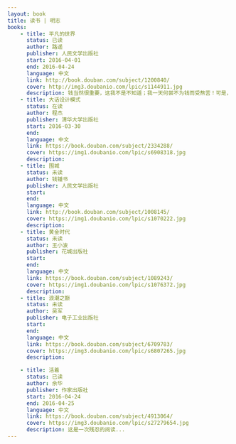 ```yaml
---
layout: book
title: 读书 | 明志
books: 
    - title: 平凡的世界
      status: 已读
      author: 路遥
      publisher: 人民文学出版社
      start: 2016-04-01
      end: 2016-04-24
      language: 中文
      link: http://book.douban.com/subject/1200840/
      cover: http://img3.doubanio.com/lpic/s1144911.jpg
      description: 钱当然很重要，这我不是不知道；我一天何尝不为钱而受熬苦！可是，我又觉得，人活这一辈子，还应该有些另外的什么才对……
    - title: 大话设计模式
      status: 在读
      author: 程杰
      publisher: 清华大学出版社
      start: 2016-03-30
      end: 
      language: 中文
      link: https://book.douban.com/subject/2334288/
      cover: https://img1.doubanio.com/lpic/s6908318.jpg
      description: 
    - title: 围城
      status: 未读
      author: 钱锺书 
      publisher: 人民文学出版社
      start: 
      end: 
      language: 中文
      link: http://book.douban.com/subject/1008145/
      cover: https://img1.doubanio.com/lpic/s1070222.jpg
      description:
    - title: 黄金时代
      status: 未读
      author: 王小波
      publisher: 花城出版社
      start: 
      end: 
      language: 中文
      link: https://book.douban.com/subject/1089243/
      cover: https://img1.doubanio.com/lpic/s1076372.jpg
      description:
    - title: 浪潮之巅
      status: 未读
      author: 吴军
      publisher: 电子工业出版社
      start: 
      end: 
      language: 中文
      link: https://book.douban.com/subject/6709783/
      cover: https://img3.doubanio.com/lpic/s6807265.jpg
      description: 

    - title: 活着
      status: 已读
      author: 余华
      publisher: 作家出版社
      start: 2016-04-24
      end: 2016-04-25
      language: 中文
      link: https://book.douban.com/subject/4913064/
      cover: https://img3.doubanio.com/lpic/s27279654.jpg
      description: 这是一次残忍的阅读...
---
```

